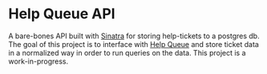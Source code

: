 # Help Queue API

A bare-bones API built with [Sinatra](http://www.sinatrarb.com/) for storing help-tickets to a postgres db. The goal of this project is to interface with [Help Queue](https://github.com/dustinbrownman/ember-queue) and store ticket data in a normalized way in order to run queries on the data.  This project is a work-in-progress.